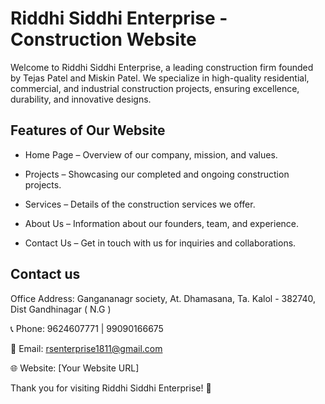 # Riddhi Siddhi Enterprise - Construction Website

Welcome to Riddhi Siddhi Enterprise, a leading construction firm founded by Tejas Patel and Miskin Patel. We specialize in high-quality residential, commercial, and industrial construction projects, ensuring excellence, durability, and innovative designs.

## Features of Our Website

- Home Page – Overview of our company, mission, and values.

- Projects – Showcasing our completed and ongoing construction projects.

- Services – Details of the construction services we offer.

- About Us – Information about our founders, team, and experience.

- Contact Us – Get in touch with us for inquiries and collaborations.

## Contact us

Office Address: Gangananagr society, At. Dhamasana, Ta. Kalol - 382740, Dist Gandhinagar ( N.G )

📞 Phone: 9624607771 | 99090166675

📧 Email: rsenterprise1811@gmail.com

🌐 Website: [Your Website URL]

Thank you for visiting Riddhi Siddhi Enterprise! 🚀
